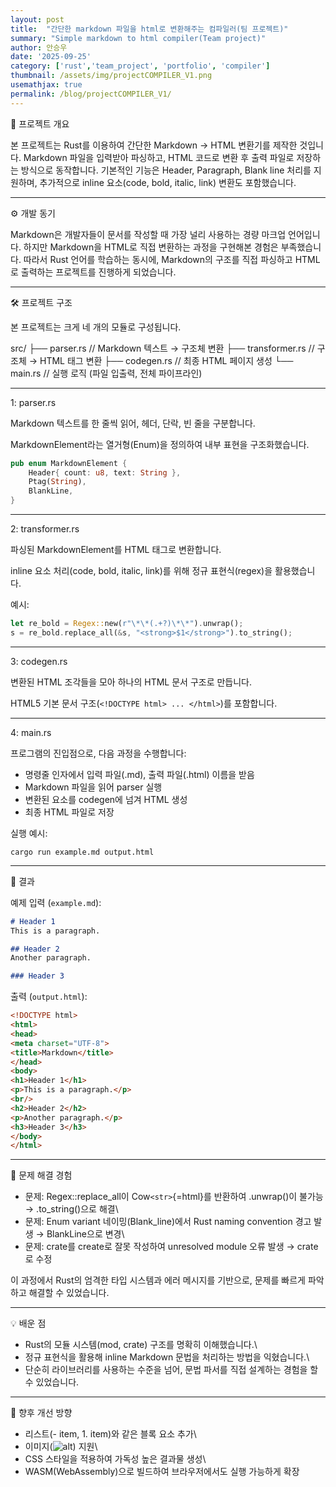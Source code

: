 ```yaml
---
layout: post
title:  "간단한 markdown 파일을 html로 변환해주는 컴파일러(팀 프로젝트)"
summary: "Simple markdown to html compiler(Team project)"
author: 안승우
date: '2025-09-25'
category: ['rust','team_project', 'portfolio', 'compiler']
thumbnail: /assets/img/projectCOMPILER_V1.png
usemathjax: true
permalink: /blog/projectCOMPILER_V1/
---
```


📝 프로젝트 개요

본 프로젝트는 Rust를 이용하여 간단한 Markdown → HTML 변환기를 제작한
것입니다. Markdown 파일을 입력받아 파싱하고, HTML 코드로 변환 후 출력
파일로 저장하는 방식으로 동작합니다. 기본적인 기능은 Header, Paragraph,
Blank line 처리를 지원하며, 추가적으로 inline 요소(code, bold, italic,
link) 변환도 포함했습니다.

---

⚙️ 개발 동기

Markdown은 개발자들이 문서를 작성할 때 가장 널리 사용하는 경량 마크업
언어입니다. 하지만 Markdown을 HTML로 직접 변환하는 과정을 구현해본
경험은 부족했습니다. 따라서 Rust 언어를 학습하는 동시에, Markdown의
구조를 직접 파싱하고 HTML로 출력하는 프로젝트를 진행하게 되었습니다.

---

🛠️ 프로젝트 구조

본 프로젝트는 크게 네 개의 모듈로 구성됩니다.

src/ ├── parser.rs // Markdown 텍스트 → 구조체 변환 ├── transformer.rs
// 구조체 → HTML 태그 변환 ├── codegen.rs // 최종 HTML 페이지 생성 └──
main.rs // 실행 로직 (파일 입출력, 전체 파이프라인)

---

  1: parser.rs

Markdown 텍스트를 한 줄씩 읽어, 헤더, 단락, 빈 줄을 구분합니다.

MarkdownElement라는 열거형(Enum)을 정의하여 내부 표현을 구조화했습니다.

``` rust
pub enum MarkdownElement {
    Header{ count: u8, text: String }, 
    Ptag(String), 
    BlankLine,
}
```

---

  2: transformer.rs

파싱된 MarkdownElement를 HTML 태그로 변환합니다.

inline 요소 처리(code, bold, italic, link)를 위해 정규 표현식(regex)을
활용했습니다.

예시:

``` rust
let re_bold = Regex::new(r"\*\*(.+?)\*\*").unwrap();
s = re_bold.replace_all(&s, "<strong>$1</strong>").to_string();
```

---

  3: codegen.rs

변환된 HTML 조각들을 모아 하나의 HTML 문서 구조로 만듭니다.

HTML5 기본 문서 구조(`<!DOCTYPE html> ... </html>`)를 포함합니다.

---

  4: main.rs

프로그램의 진입점으로, 다음 과정을 수행합니다:

-   명령줄 인자에서 입력 파일(.md), 출력 파일(.html) 이름을 받음
-   Markdown 파일을 읽어 parser 실행
-   변환된 요소를 codegen에 넘겨 HTML 생성
-   최종 HTML 파일로 저장

실행 예시:

    cargo run example.md output.html

---

🚀 결과

예제 입력 (`example.md`):

``` markdown
# Header 1
This is a paragraph.

## Header 2
Another paragraph.

### Header 3
```

출력 (`output.html`):

``` html
<!DOCTYPE html>
<html>
<head>
<meta charset="UTF-8">
<title>Markdown</title>
</head>
<body>
<h1>Header 1</h1>
<p>This is a paragraph.</p>
<br/>
<h2>Header 2</h2>
<p>Another paragraph.</p>
<h3>Header 3</h3>
</body>
</html>
```

---

🧩 문제 해결 경험

-   문제: Regex::replace_all이 Cow`<str>`{=html}를 반환하여 .unwrap()이
    불가능 → .to_string()으로 해결\
-   문제: Enum variant 네이밍(Blank_line)에서 Rust naming convention
    경고 발생 → BlankLine으로 변경\
-   문제: crate를 create로 잘못 작성하여 unresolved module 오류 발생 →
    crate로 수정

이 과정에서 Rust의 엄격한 타입 시스템과 에러 메시지를 기반으로, 문제를
빠르게 파악하고 해결할 수 있었습니다.


---

💡 배운 점

-   Rust의 모듈 시스템(mod, crate) 구조를 명확히 이해했습니다.\
-   정규 표현식을 활용해 inline Markdown 문법을 처리하는 방법을
    익혔습니다.\
-   단순히 라이브러리를 사용하는 수준을 넘어, 문법 파서를 직접 설계하는
    경험을 할 수 있었습니다.

---

📌 향후 개선 방향

-   리스트(- item, 1. item)와 같은 블록 요소 추가\
-   이미지(![alt](url)) 지원\
-   CSS 스타일을 적용하여 가독성 높은 결과물 생성\
-   WASM(WebAssembly)으로 빌드하여 브라우저에서도 실행 가능하게 확장
